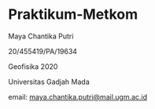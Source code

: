 # Praktikum-Metkom

Maya Chantika Putri

20/455419/PA/19634

Geofisika 2020

Universitas Gadjah Mada

email: maya.chantika.putri@mail.ugm.ac.id
